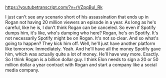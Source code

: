 https://youtubetranscript.com/?v=rVZpqBul_Rk

 I just can't see any scenario short of his assassination that ends up in Rogan not having 20 million viewers an episode in a year. As long as he's careful, like he is, I don't think Rogan can be canceled. So even if Spotify dumps him, it's like, who's dumping who here? Rogan, he's on Spotify. It's not necessarily Spotify might be on Rogan. It's not so clear. And so what's going to happen? They kick him off. Well, he'll just have another platform like tomorrow. Immediately. Yeah. And he'll have all the money Spotify gave him, which was actually quite a lot of money. He'll have way more. Exactly. So I think Rogan is a billion dollar guy. I think Elon needs to sign a 20 or 50 million dollar a year contract with Rogan and start a company like a social media company.